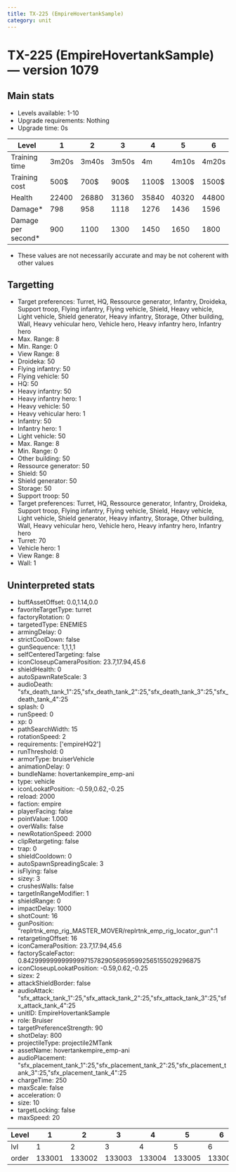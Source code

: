 ```yaml
---
title: TX-225 (EmpireHovertankSample)
category: unit
---
```


# TX-225 (EmpireHovertankSample) — version 1079

## Main stats

  * Levels available: 1-10
  * Upgrade requirements: Nothing
  * Upgrade time: 0s

|Level             |1    |2    |3    |4    |5    |6    |7    |8    |9    |10   |
|------------------|-----|-----|-----|-----|-----|-----|-----|-----|-----|-----|
|Training time     |3m20s|3m40s|3m50s|4m   |4m10s|4m20s|4m30s|4m40s|4m50s|5m   |
|Training cost     |500$ |700$ |900$ |1100$|1300$|1500$|1700$|2000$|2100$|2300$|
|Health            |22400|26880|31360|35840|40320|44800|49280|53760|58240|67200|
|Damage*           |798  |958  |1118 |1276 |1436 |1596 |1756 |1915 |2075 |2395 |
|Damage per second*|900  |1100 |1300 |1450 |1650 |1800 |2000 |2200 |2350 |2750 |

* These values are not necessarily accurate and may be not coherent with other values

## Targetting

  * Target preferences: Turret, HQ, Ressource generator, Infantry, Droideka, Support troop, Flying infantry, Flying vehicle, Shield, Heavy vehicle, Light vehicle, Shield generator, Heavy infantry, Storage, Other building, Wall, Heavy vehicular hero, Vehicle hero, Heavy infantry hero, Infantry hero
  * Max. Range: 8
  * Min. Range: 0
  * View Range: 8
  * Droideka: 50
  * Flying infantry: 50
  * Flying vehicle: 50
  * HQ: 50
  * Heavy infantry: 50
  * Heavy infantry hero: 1
  * Heavy vehicle: 50
  * Heavy vehicular hero: 1
  * Infantry: 50
  * Infantry hero: 1
  * Light vehicle: 50
  * Max. Range: 8
  * Min. Range: 0
  * Other building: 50
  * Ressource generator: 50
  * Shield: 50
  * Shield generator: 50
  * Storage: 50
  * Support troop: 50
  * Target preferences: Turret, HQ, Ressource generator, Infantry, Droideka, Support troop, Flying infantry, Flying vehicle, Shield, Heavy vehicle, Light vehicle, Shield generator, Heavy infantry, Storage, Other building, Wall, Heavy vehicular hero, Vehicle hero, Heavy infantry hero, Infantry hero
  * Turret: 70
  * Vehicle hero: 1
  * View Range: 8
  * Wall: 1

## Uninterpreted stats

  * buffAssetOffset: 0.0,1.14,0.0
  * favoriteTargetType: turret
  * factoryRotation: 0
  * targetedType: ENEMIES
  * armingDelay: 0
  * strictCoolDown: false
  * gunSequence: 1,1,1,1
  * selfCenteredTargeting: false
  * iconCloseupCameraPosition: 23.7,17.94,45.6
  * shieldHealth: 0
  * autoSpawnRateScale: 3
  * audioDeath: "sfx_death_tank_1":25,"sfx_death_tank_2":25,"sfx_death_tank_3":25,"sfx_death_tank_4":25
  * splash: 0
  * runSpeed: 0
  * xp: 0
  * pathSearchWidth: 15
  * rotationSpeed: 2
  * requirements: ['empireHQ2']
  * runThreshold: 0
  * armorType: bruiserVehicle
  * animationDelay: 0
  * bundleName: hovertankempire_emp-ani
  * type: vehicle
  * iconLookatPosition: -0.59,0.62,-0.25
  * reload: 2000
  * faction: empire
  * playerFacing: false
  * pointValue: 1.000
  * overWalls: false
  * newRotationSpeed: 2000
  * clipRetargeting: false
  * trap: 0
  * shieldCooldown: 0
  * autoSpawnSpreadingScale: 3
  * isFlying: false
  * sizey: 3
  * crushesWalls: false
  * targetInRangeModifier: 1
  * shieldRange: 0
  * impactDelay: 1000
  * shotCount: 16
  * gunPosition: "replrtnk_emp_rig_MASTER_MOVER/replrtnk_emp_rig_locator_gun":1
  * retargetingOffset: 16
  * iconCameraPosition: 23.7,17.94,45.6
  * factoryScaleFactor: 0.842999999999999971578290569595992565155029296875
  * iconCloseupLookatPosition: -0.59,0.62,-0.25
  * sizex: 2
  * attackShieldBorder: false
  * audioAttack: "sfx_attack_tank_1":25,"sfx_attack_tank_2":25,"sfx_attack_tank_3":25,"sfx_attack_tank_4":25
  * unitID: EmpireHovertankSample
  * role: Bruiser
  * targetPreferenceStrength: 90
  * shotDelay: 800
  * projectileType: projectile2MTank
  * assetName: hovertankempire_emp-ani
  * audioPlacement: "sfx_placement_tank_1":25,"sfx_placement_tank_2":25,"sfx_placement_tank_3":25,"sfx_placement_tank_4":25
  * chargeTime: 250
  * maxScale: false
  * acceleration: 0
  * size: 10
  * targetLocking: false
  * maxSpeed: 20

|Level|1     |2     |3     |4     |5     |6     |7     |8     |9     |10    |
|-----|------|------|------|------|------|------|------|------|------|------|
|lvl  |1     |2     |3     |4     |5     |6     |7     |8     |9     |10    |
|order|133001|133002|133003|133004|133005|133006|133007|133008|133009|133010|

